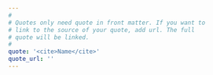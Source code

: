 ```yaml
---
#
# Quotes only need quote in front matter. If you want to
# link to the source of your quote, add url. The full
# quote will be linked.
#
quote: '<cite>Name</cite>'
quote_url: ''
---
```


